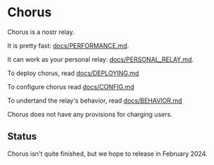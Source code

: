 # Chorus

Chorus is a nostr relay.

It is pretty fast: [docs/PERFORMANCE.md](docs/PERFORMANCE.md).

It can work as your personal relay: [docs/PERSONAL_RELAY.md](docs/PERSONAL_RELAY.md).

To deploy chorus, read [docs/DEPLOYING.md](docs/DEPLOYING.md)

To configure chorus read [docs/CONFIG.md](docs/CONFIG.md)

To undertand the relay's behavior, read [docs/BEHAVIOR.md](docs/BEHAVIOR.md)

Chorus does not have any provisions for charging users.

## Status

Chorus isn't quite finished, but we hope to release in February 2024.
